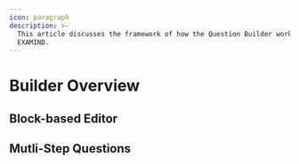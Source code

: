 ```yaml
---
icon: paragraph
description: >-
  This article discusses the framework of how the Question Builder works in
  EXAMIND.
---
```


# Builder Overview

## Block-based Editor



## Mutli-Step Questions

